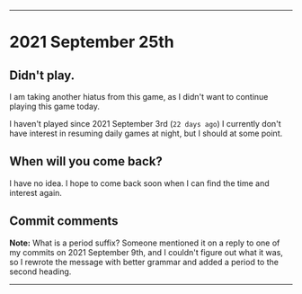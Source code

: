 
***

# 2021 September 25th

## Didn't play.

I am taking another hiatus from this game, as I didn't want to continue playing this game today.

I haven't played since 2021 September 3rd (`22 days ago`) I currently don't have interest in resuming daily games at night, but I should at some point.

## When will you come back?

I have no idea. I hope to come back soon when I can find the time and interest again.

## Commit comments

**Note:** What is a period suffix? Someone mentioned it on a reply to one of my commits on 2021 September 9th, and I couldn't figure out what it was, so I rewrote the message with better grammar and added a period to the second heading.

***
